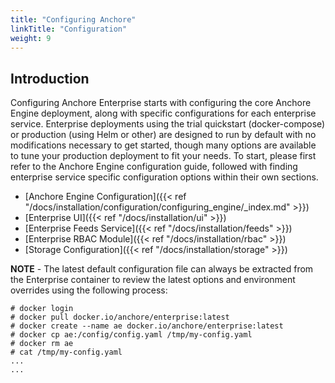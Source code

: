 ```yaml
---
title: "Configuring Anchore"
linkTitle: "Configuration"
weight: 9
---
```


## Introduction

Configuring Anchore Enterprise starts with configuring the core Anchore Engine deployment, along with specific configurations for each enterprise service.  Enterprise deployments using the trial quickstart (docker-compose) or production (using Helm or other) are designed to run by default with no modifications necessary to get started, though many options are available to tune your production deployment to fit your needs.  To start, please first refer to the Anchore Engine configuration guide, followed with finding enterprise service specific configuration options within their own sections.

- [Anchore Engine Configuration]({{< ref "/docs/installation/configuration/configuring_engine/_index.md" >}})
- [Enterprise UI]({{< ref "/docs/installation/ui" >}})
- [Enterprise Feeds Service]({{< ref "/docs/installation/feeds" >}})
- [Enterprise RBAC Module]({{< ref "/docs/installation/rbac" >}})
- [Storage Configuration]({{< ref "/docs/installation/storage" >}})

**NOTE** - The latest default configuration file can always be extracted from the Enterprise container to review the latest options and environment overrides using the following process:

```
# docker login
# docker pull docker.io/anchore/enterprise:latest
# docker create --name ae docker.io/anchore/enterprise:latest
# docker cp ae:/config/config.yaml /tmp/my-config.yaml
# docker rm ae
# cat /tmp/my-config.yaml
...
...

```